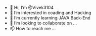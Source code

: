- 👋 Hi, I’m @Vivek3104
- 👀 I’m interested in coading and Hacking
- 🌱 I’m currently learning JAVA Back-End
- 💞️ I’m looking to collaborate on ...
- 📫 How to reach me ...

<!---
Vivek3104/Vivek3104 is a ✨ special ✨ repository because its `README.md` (this file) appears on your GitHub profile.
You can click the Preview link to take a look at your changes.
--->
